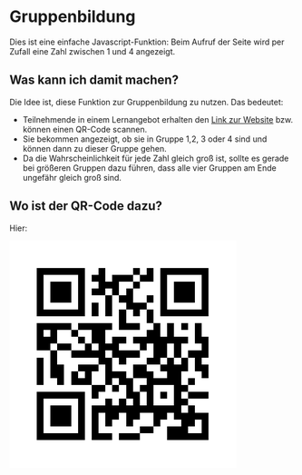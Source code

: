 # Gruppenbildung

Dies ist eine einfache Javascript-Funktion: Beim Aufruf der Seite wird per Zufall eine Zahl zwischen 1 und 4 angezeigt.

## Was kann ich damit machen?

Die Idee ist, diese Funktion zur Gruppenbildung zu nutzen. Das bedeutet:

* Teilnehmende in einem Lernangebot erhalten den [Link zur Website](https://ebildungslabor.github.io/gruppenbildung/) bzw. können einen QR-Code scannen.
* Sie bekommen angezeigt, ob sie in Gruppe 1,2, 3 oder 4 sind und können dann zu dieser Gruppe gehen. 
* Da die Wahrscheinlichkeit für jede Zahl gleich groß ist, sollte es gerade bei größeren Gruppen dazu führen, dass alle vier Gruppen am Ende ungefähr gleich groß sind. 

## Wo ist der QR-Code dazu?

Hier:

![alt text](https://github.com/eBildungslabor/gruppenbildung/blob/main/QR%20Code%20kurzelinks-de-zeic.png?raw=true)


